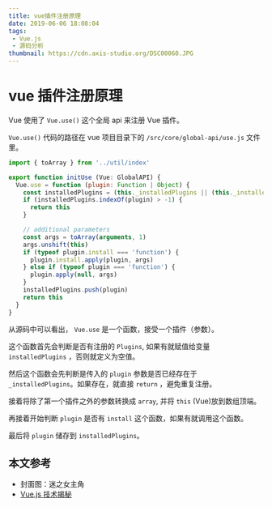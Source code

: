 ```yaml
---
title: vue插件注册原理
date: 2019-06-06 18:08:04
tags: 
 - Vue.js
 - 源码分析
thumbnail: https://cdn.axis-studio.org/DSC00060.JPG
---
```



# vue 插件注册原理

Vue 使用了 `Vue.use()` 这个全局 api 来注册 Vue 插件。

`Vue.use()` 代码的路径在 vue 项目目录下的 `/src/core/global-api/use.js` 文件里。

```js
import { toArray } from '../util/index'

export function initUse (Vue: GlobalAPI) {
  Vue.use = function (plugin: Function | Object) {
    const installedPlugins = (this._installedPlugins || (this._installedPlugins = []))
    if (installedPlugins.indexOf(plugin) > -1) {
      return this
    }

    // additional parameters
    const args = toArray(arguments, 1)
    args.unshift(this)
    if (typeof plugin.install === 'function') {
      plugin.install.apply(plugin, args)
    } else if (typeof plugin === 'function') {
      plugin.apply(null, args)
    }
    installedPlugins.push(plugin)
    return this
  }
}
```
从源码中可以看出， `Vue.use` 是一个函数，接受一个插件（参数）。

这个函数首先会判断是否有注册的 `Plugins`, 如果有就赋值给变量 `installedPlugins` ，否则就定义为空值。

然后这个函数会先判断是传入的 `plugin` 参数是否已经存在于 `_installedPlugins`。如果存在，就直接 `return` ，避免重复注册。

接着将除了第一个插件之外的参数转换成 `array`, 并将 `this` (Vue)放到数组顶端。

再接着开始判断 `plugin` 是否有 `install` 这个函数，如果有就调用这个函数。

最后将 `plugin` 储存到 `installedPlugins`。

## 本文参考

- 封面图：迷之女主角
- [Vue.js 技术揭秘](https://ustbhuangyi.github.io/vue-analysis/)
